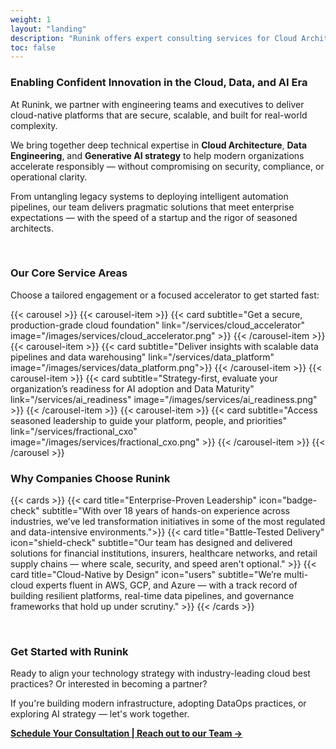 ```yaml
---
weight: 1
layout: "landing"
description: "Runink offers expert consulting services for Cloud Architecture, Data Engineering, and Generative AI Leadership."
toc: false
---
```


### Enabling Confident Innovation in the Cloud, Data, and AI Era

At Runink, we partner with engineering teams and executives to deliver cloud-native platforms that are secure, scalable, and built for real-world complexity.

We bring together deep technical expertise in **Cloud Architecture**, **Data Engineering**, and **Generative AI strategy** to help modern organizations accelerate responsibly — without compromising on security, compliance, or operational clarity.

From untangling legacy systems to deploying intelligent automation pipelines, our team delivers pragmatic solutions that meet enterprise expectations — with the speed of a startup and the rigor of seasoned architects.

<br>

### Our Core Service Areas

Choose a tailored engagement or a focused accelerator to get started fast:

{{< carousel >}}
  {{< carousel-item >}} {{< card subtitle="Get a secure, production-grade cloud foundation" link="/services/cloud_accelerator" image="/images/services/cloud_accelerator.png" >}} {{< /carousel-item >}}
  {{< carousel-item >}} {{< card subtitle="Deliver insights with scalable data pipelines and data warehousing" link="/services/data_platform" image="/images/services/data_platform.png">}} {{< /carousel-item >}}
  {{< carousel-item >}} {{< card subtitle="Strategy-first, evaluate your organization’s readiness for AI adoption and Data Maturity" link="/services/ai_readiness" image="/images/services/ai_readiness.png" >}} {{< /carousel-item >}}
  {{< carousel-item >}} {{< card subtitle="Access seasoned leadership to guide your platform, people, and priorities" link="/services/fractional_cxo" image="/images/services/fractional_cxo.png" >}} {{< /carousel-item >}}
{{< /carousel >}}

### Why Companies Choose Runink

{{< cards >}}
  {{< card title="Enterprise-Proven Leadership" icon="badge-check" subtitle="With over 18 years of hands-on experience across industries, we’ve led transformation initiatives in some of the most regulated and data-intensive environments.">}}
  {{< card title="Battle-Tested Delivery" icon="shield-check" subtitle="Our team has designed and delivered solutions for financial institutions, insurers, healthcare networks, and retail supply chains — where scale, security, and speed aren't optional." >}}
  {{< card title="Cloud-Native by Design" icon="users" subtitle="We’re multi-cloud experts fluent in AWS, GCP, and Azure — with a track record of building resilient platforms, real-time data pipelines, and governance frameworks that hold up under scrutiny." >}}
{{< /cards >}}

<br>

### Get Started with Runink

Ready to align your technology strategy with industry-leading cloud best practices? Or interested in becoming a partner?

If you're building modern infrastructure, adopting DataOps practices, or exploring AI strategy — let's work together.

[**Schedule Your Consultation | Reach out to our Team →**](/contact)
